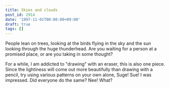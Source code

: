 ```yaml
---
title: Skies and clouds
post_id: 2914
date: '1997-11-01T00:00:00+09:00'
draft: true
tags: []
---
```


People lean on trees, looking at the birds flying in the sky and the sun looking through the huge thunderhead. Are you waiting for a person at a promised place, or are you taking in some thought?

For a while, I am addicted to "drawing" with an eraser, this is also one piece. Since the lightiness will come out more beautifully than drawing with a pencil, try using various patterns on your own alone, Suge! Sue! I was impressed. Did everyone do the same? Nee! What?
